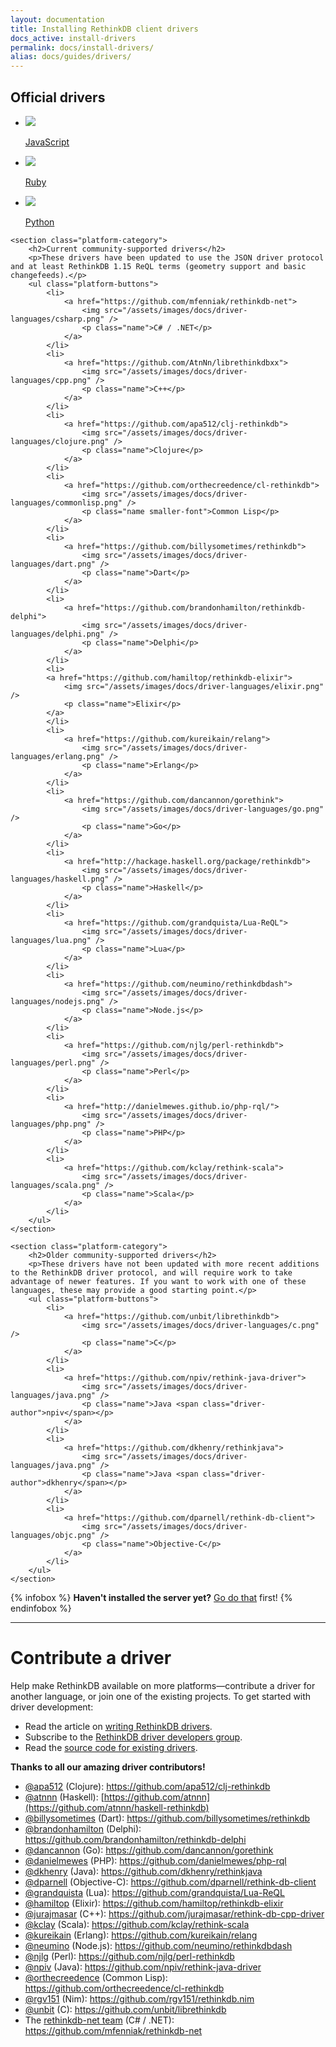 ```yaml
---
layout: documentation
title: Installing RethinkDB client drivers
docs_active: install-drivers
permalink: docs/install-drivers/
alias: docs/guides/drivers/
---
```


<section class="supported-platforms">
    <section class="platform-category">
        <h2>Official drivers</h2>
        <ul class="platform-buttons">
            <li>
                <a href="javascript/">
                    <img src="/assets/images/docs/driver-languages/javascript.png" />
                    <p class="name">JavaScript</p>
                </a>
            </li>
            <li>
                <a href="ruby/">
                    <img src="/assets/images/docs/driver-languages/ruby.png" />
                    <p class="name">Ruby</p>
                </a>
            </li>
            <li>
                <a href="python/">
                    <img src="/assets/images/docs/driver-languages/python.png" />
                    <p class="name">Python</p>
                </a>
            </li>
        </ul>
    </section>
    
    <section class="platform-category">
        <h2>Current community-supported drivers</h2>
        <p>These drivers have been updated to use the JSON driver protocol and at least RethinkDB 1.15 ReQL terms (geometry support and basic changefeeds).</p>
        <ul class="platform-buttons">
            <li>
                <a href="https://github.com/mfenniak/rethinkdb-net">
                    <img src="/assets/images/docs/driver-languages/csharp.png" />
                    <p class="name">C# / .NET</p>
                </a>
            </li>
            <li>
                <a href="https://github.com/AtnNn/librethinkdbxx">
                    <img src="/assets/images/docs/driver-languages/cpp.png" />
                    <p class="name">C++</p>
                </a>
            </li>
            <li>
                <a href="https://github.com/apa512/clj-rethinkdb">
                    <img src="/assets/images/docs/driver-languages/clojure.png" />
                    <p class="name">Clojure</p>
                </a>
            </li>
            <li>
                <a href="https://github.com/orthecreedence/cl-rethinkdb">
                    <img src="/assets/images/docs/driver-languages/commonlisp.png" />
                    <p class="name smaller-font">Common Lisp</p>
                </a>
            </li>
            <li>
                <a href="https://github.com/billysometimes/rethinkdb">
                    <img src="/assets/images/docs/driver-languages/dart.png" />
                    <p class="name">Dart</p>
                </a>
            </li>
            <li>
                <a href="https://github.com/brandonhamilton/rethinkdb-delphi">
                    <img src="/assets/images/docs/driver-languages/delphi.png" />
                    <p class="name">Delphi</p>
                </a>
            </li>
            <li>
            <a href="https://github.com/hamiltop/rethinkdb-elixir">
                <img src="/assets/images/docs/driver-languages/elixir.png" />
                <p class="name">Elixir</p>
            </a>
            </li>
            <li>
                <a href="https://github.com/kureikain/relang">
                    <img src="/assets/images/docs/driver-languages/erlang.png" />
                    <p class="name">Erlang</p>
                </a>
            </li>
            <li>
                <a href="https://github.com/dancannon/gorethink">
                    <img src="/assets/images/docs/driver-languages/go.png" />
                    <p class="name">Go</p>
                </a>
            </li>
            <li>
                <a href="http://hackage.haskell.org/package/rethinkdb">
                    <img src="/assets/images/docs/driver-languages/haskell.png" />
                    <p class="name">Haskell</p>
                </a>
            </li>
            <li>
                <a href="https://github.com/grandquista/Lua-ReQL">
                    <img src="/assets/images/docs/driver-languages/lua.png" />
                    <p class="name">Lua</p>
                </a>
            </li>
            <li>
                <a href="https://github.com/neumino/rethinkdbdash">
                    <img src="/assets/images/docs/driver-languages/nodejs.png" />
                    <p class="name">Node.js</p>
                </a>
            </li>
            <li>
                <a href="https://github.com/njlg/perl-rethinkdb">
                    <img src="/assets/images/docs/driver-languages/perl.png" />
                    <p class="name">Perl</p>
                </a>
            </li>
            <li>
                <a href="http://danielmewes.github.io/php-rql/">
                    <img src="/assets/images/docs/driver-languages/php.png" />
                    <p class="name">PHP</p>
                </a>
            </li>
            <li>
                <a href="https://github.com/kclay/rethink-scala">
                    <img src="/assets/images/docs/driver-languages/scala.png" />
                    <p class="name">Scala</p>
                </a>
            </li>
        </ul>
    </section>

    <section class="platform-category">
        <h2>Older community-supported drivers</h2>
        <p>These drivers have not been updated with more recent additions to the RethinkDB driver protocol, and will require work to take advantage of newer features. If you want to work with one of these languages, these may provide a good starting point.</p>
        <ul class="platform-buttons">
            <li>
                <a href="https://github.com/unbit/librethinkdb">
                    <img src="/assets/images/docs/driver-languages/c.png" />
                    <p class="name">C</p>
                </a>
            </li>
            <li>
                <a href="https://github.com/npiv/rethink-java-driver">
                    <img src="/assets/images/docs/driver-languages/java.png" />
                    <p class="name">Java <span class="driver-author">npiv</span></p>
                </a>
            </li>
            <li>
                <a href="https://github.com/dkhenry/rethinkjava">
                    <img src="/assets/images/docs/driver-languages/java.png" />
                    <p class="name">Java <span class="driver-author">dkhenry</span></p>
                </a>
            </li>
            <li>
                <a href="https://github.com/dparnell/rethink-db-client">
                    <img src="/assets/images/docs/driver-languages/objc.png" />
                    <p class="name">Objective-C</p>
                </a>
            </li>
        </ul>
    </section>
</section>

{% infobox %}
    __Haven't installed the server yet?__ [Go do that](/install) first!
{% endinfobox %}

---

# Contribute a driver #

Help make RethinkDB available on more platforms&mdash;contribute a
driver for another language, or join one of the existing projects. To
get started with driver development:

- Read the article on [writing RethinkDB drivers][wd].
- Subscribe to the [RethinkDB driver developers group][gg].
- Read the [source code for existing drivers][sc].

[wd]: /docs/writing-drivers/
[gg]: https://groups.google.com/forum/?fromgroups=#!forum/rethinkdb-dev
[sc]: https://github.com/rethinkdb/rethinkdb/tree/v{{site.version.major}}.x/drivers

__Thanks to all our amazing driver contributors!__

- [@apa512](https://github.com/apa512) (Clojure): <https://github.com/apa512/clj-rethinkdb>
- [@atnnn](https://github.com/atnnn) (Haskell): [https://github.com/atnnn](https://github.com/atnnn/haskell-rethinkdb)
- [@billysometimes](https://github.com/billysometimes) (Dart): <https://github.com/billysometimes/rethinkdb>
- [@brandonhamilton](https://github.com/brandonhamilton) (Delphi): <https://github.com/brandonhamilton/rethinkdb-delphi>
- [@dancannon](https://github.com/dancannon) (Go): <https://github.com/dancannon/gorethink>
- [@danielmewes](https://github.com/danielmewes) (PHP): <https://github.com/danielmewes/php-rql>
- [@dkhenry](https://github.com/dkhenry) (Java): <https://github.com/dkhenry/rethinkjava>
- [@dparnell](https://github.com/dparnell) (Objective-C): <https://github.com/dparnell/rethink-db-client>
- [@grandquista](https://github.com/grandquista) (Lua): <https://github.com/grandquista/Lua-ReQL>
- [@hamiltop](https://github.com/hamiltop) (Elixir): <https://github.com/hamiltop/rethinkdb-elixir>
- [@jurajmasar](https://github.com/jurajmasar) (C++): <https://github.com/jurajmasar/rethink-db-cpp-driver>
- [@kclay](https://github.com/kclay) (Scala): <https://github.com/kclay/rethink-scala>
- [@kureikain](https://github.com/kureikain) (Erlang): <https://github.com/kureikain/relang>
- [@neumino](https://github.com/neumino) (Node.js): <https://github.com/neumino/rethinkdbdash>
- [@njlg](https://github.com/njlg) (Perl): <https://github.com/njlg/perl-rethinkdb>
- [@npiv](https://github.com/npiv/) (Java): <https://github.com/npiv/rethink-java-driver>
- [@orthecreedence](https://github.com/orthecreedence) (Common Lisp): <https://github.com/orthecreedence/cl-rethinkdb>
- [@rgv151](https://github.com/rgv151/rethinkdb.nim) (Nim): <https://github.com/rgv151/rethinkdb.nim>
- [@unbit](https://github.com/unbit) (C): <https://github.com/unbit/librethinkdb>
- The [rethinkdb-net team](https://github.com/mfenniak/rethinkdb-net/graphs/contributors) (C# / .NET): <https://github.com/mfenniak/rethinkdb-net>
